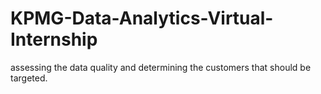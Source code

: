 # KPMG-Data-Analytics-Virtual-Internship
assessing the data quality and determining the customers that should be targeted.
